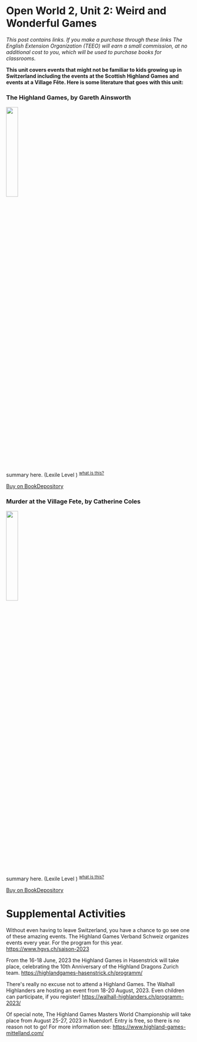 

# Open World 2, Unit 2: Weird and Wonderful Games
*This post contains links. If you make a purchase through these links The English Extension Organization (TEEO) will earn a small commission, at no additional cost to you, which will be used to purchase books for classrooms.*

**This unit covers events that might not be familiar to kids growing up in Switzerland including the events at the Scottish Highland Games and events at a Village Fête.  Here is some literature that goes with this unit:** 

### The Highland Games, by Gareth Ainsworth

<img src="https://imgur.com/89WHQ9t.png" width="25%" />

summary here.  (Lexile Level     ) <sup>[what is this?](/resources/Lexile%20measures)</sup>

<a href="https://www.bookdepository.com/The-Highland-Games-Gareth-Ainsworth/9781735688565" rel="nofollow"> Buy on BookDepository</a>  

### Murder at the Village Fete, by Catherine Coles

<img src="https://imgur.com/ztsUlCp.png" width="25%" />

summary here.  (Lexile Level     ) <sup>[what is this?](/resources/Lexile%20measures)</sup>

<a href="https://www.bookdepository.com/Murder-at-Village-Fete-Catherine-Coles/9781838441104?ref=grid-view&qid=1674996450982&sr=1-1" rel="nofollow"> Buy on BookDepository</a>  

# Supplemental Activities

 Without even having to leave Switzerland, you have a chance to go see one of these amazing events.  The Highland Games Verband Schweiz organizes events every year.  For the program for this year.  https://www.hgvs.ch/saison-2023

From the 16-18 June, 2023 the Highland Games in Hasenstrick will take place, celebrating the 10th Anniversary of the Highland Dragons Zurich team.  https://highlandgames-hasenstrick.ch/programm/

There's really no excuse not to attend a Highland Games.  The Walhall Highlanders are hosting an event from 18-20 August, 2023.  Even children can participate, if you register!  https://walhall-highlanders.ch/programm-2023/

Of special note, The Highland Games Masters World Championship will take place from August 25-27, 2023 in Nuendorf.  Entry is free, so there is no reason not to go!  For more information see: https://www.highland-games-mittelland.com/



<!--stackedit_data:
eyJoaXN0b3J5IjpbMTU4ODM5MTg0NiwtMjU2NTU4Nzk4LC01OD
c3NDY2MzksMTE5OTc4NzUzNywtMTEzNTQ2MDUwN119
-->